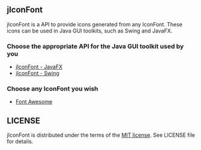 ## jIconFont

jIconFont is a API to provide icons generated from any IconFont. These icons can be used in Java GUI toolkits, such as Swing and JavaFX.

### Choose the appropriate API for the Java GUI toolkit used by you

* [jIconFont - JavaFX](https://github.com/jIconFont/jiconfont-javafx)
* [jIconFont - Swing](https://github.com/jIconFont/jiconfont-swing)

### Choose any IconFont you wish

* [Font Awesome](https://github.com/jIconFont/jiconfont-font_awesome)

## LICENSE
jIconFont is distributed under the terms of the [MIT license](http://opensource.org/licenses/mit-license.html). See LICENSE file for details.


